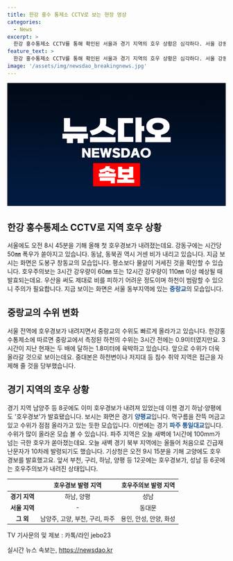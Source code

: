 ```yaml
---
title: 한강 홍수 통제소 CCTV로 보는 현장 영상
categories:
  - News
excerpt: >
  한강 홍수통제소 CCTV를 통해 확인된 서울과 경기 지역의 호우 상황은 심각하다. 서울 강동구와 동남, 동북권에서 시간당 50mm의 호우가 쏟아지고 있으며, 하천의 수위가 급격히 상승하고 있다. 같은 시간에 경기 지역에서도 호우경보가 발령되었으며, 남양주, 하남, 양평 등 여러 지역에서 강우량이 110mm를 넘는 극한 호우가 발생했다. 또한, 중대본은 침수 취약 지역의 이동을 자제할 것을 당부하고 있으며, 기상청은 수시로 호우경보를 발령하고 있다. 현재 상황은 계속 변화 중이므로 주변 상황을 주의깊게 살펴봐야 할 것으로 보인다.
feature_text: >
  한강 홍수통제소 CCTV를 통해 확인된 서울과 경기 지역의 호우 상황은 심각하다. 서울 강동구와 동남, 동북권에서 시간당 50mm의 호우가 쏟아지고 있으며, 하천의 수위가 급격히 상승하고 있다. 같은 시간에 경기 지역에서도 호우경보가 발령되었으며, 남양주, 하남, 양평 등 여러 지역에서 강우량이 110mm를 넘는 극한 호우가 발생했다. 또한, 중대본은 침수 취약 지역의 이동을 자제할 것을 당부하고 있으며, 기상청은 수시로 호우경보를 발령하고 있다. 현재 상황은 계속 변화 중이므로 주변 상황을 주의깊게 살펴봐야 할 것으로 보인다.
image: '/assets/img/newsdao_breakingnews.jpg'
---
```


<p><img src="/assets/img/newsdao_breakingnews.jpg" alt="implanttips 속보" /></p>

<h2>한강 홍수통제소 CCTV로 지역 호우 상황</h2>

<p data-ke-size="size16">서울에도 오전 8시 45분을 기해 올해 첫 호우경보가 내려졌는데요. 강동구에는 시간당 50㎜ 폭우가 쏟아지고 있습니다. 동남, 동북권 역시 거센 비가 내리고 있습니다. 지금 보시는 화면은 도봉구 창동교의 모습입니다. 평소보다 물살이 거세진 것을 확인할 수 있습니다. 호우주의보는 3시간 강우량이 60㎜ 또는 12시간 강우량이 110㎜ 이상 예상될 때 발효되는데요. 우산을 써도 제대로 비를 피하기 어려운 정도이며 하천이 범람할 수 있으니 주의가 필요합니다. 지금 보이는 화면은 서울 동부지역에 있는 <b><span style="color: #1a5490;">중랑교</span></b>의 모습입니다.</p>

<h2 data-ke-size="size26">중랑교의 수위 변화</h2>

<p data-ke-size="size16">서울 전역에 호우경보가 내려지면서 중랑교의 수위도 빠르게 올라가고 있습니다. 한강홍수통제소에 따르면 중랑교에서 측정된 하천의 수위는 3시간 전에는 0.9미터였지만요. 3시간이 지난 현재는 두 배에 달하는 1.8미터에 육박하고 있습니다. 앞으로 수위가 더욱 올라갈 것으로 보이는데요. 중대본은 하천변이나 저지대 등 침수 취약 지역은 접근을 자제해 줄 것을 당부했습니다.</p>

<h2 data-ke-size="size26">경기 지역의 호우 상황</h2>

<p data-ke-size="size16">경기 지역 남양주 등 8곳에도 이미 호우경보가 내려져 있었는데 이젠 경기 하남·양평에도 '호우경보'가 발효됐습니다. 보시는 화면은 경기 <b><span style="color: #1a5490;">양평교</span></b>입니다. 먹구름을 잔뜩 머금고 있고 수위가 점점 올라가고 있는 듯한 모습입니다. 이번에는 경기 <b><span style="color: #1a5490;">파주 통일대교</span></b>입니다. 수위가 많이 올라온 모습 볼 수 있습니다. 파주 지역은 오늘 새벽에 1시간에 100mm가 넘는 극한 호우가 쏟아졌는데요. 오늘 새벽 경기 북부 지역에는 올들어 처음으로 긴급재난문자가 10차례 발령되기도 했습니다. 기상청은 오전 9시 15분을 기해 고양에도 호우경보를 발효했고요. 앞서 부천, 구리, 하남, 양평 등 12곳에는 호우경보가, 성남 등 6곳에는 호우주의보가 내려진 상태입니다.</p>

<table>
<thead>
<tr>
<th style="text-align: center;"></th>
<th style="text-align: center;">호우경보 발령 지역</th>
<th style="text-align: center;">호우주의보 발령 지역</th>
</tr>
</thead>
<tbody>
<tr>
<td style="text-align: center;"><b>경기 지역</b></td>
<td style="text-align: center;">하남, 양평</td>
<td style="text-align: center;">성남</td>
</tr>
<tr>
<td style="text-align: center;"><b>서울 지역</b></td>
<td style="text-align: center;">-</td>
<td style="text-align: center;">동대문</td>
</tr>
<tr>
<td style="text-align: center;"><b>그 외</b></td>
<td style="text-align: center;">남양주, 고양, 부천, 구리, 파주</td>
<td style="text-align: center;">용인, 안성, 안양, 화성</td>
</tr>
</tbody>
</table>

<p data-ke-size="size16">TV 기사문의 및 제보 : 카톡/라인 jebo23</p>
실시간 뉴스 속보는, <a href="https://newsdao.kr" rel="dofollow">https://newsdao.kr</a>


